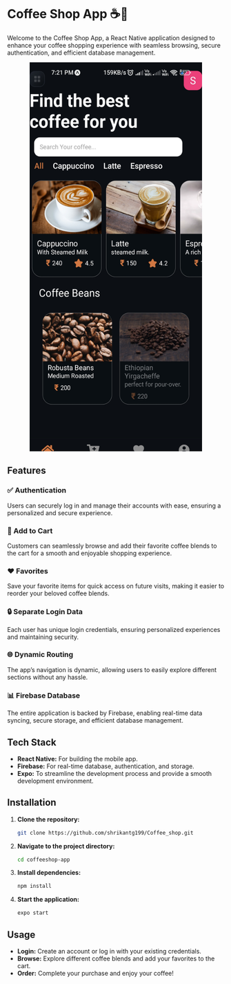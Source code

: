 
# Coffee Shop App ☕️📱

Welcome to the Coffee Shop App, a React Native application designed to enhance your coffee shopping experience with seamless browsing, secure authentication, and efficient database management.

<p align="center">
<img src="assets/screenshot.jpg" alt="coffee shop" width="400" height="900">
</p>

## Features

### ✅ Authentication
Users can securely log in and manage their accounts with ease, ensuring a personalized and secure experience.

### 🛒 Add to Cart
Customers can seamlessly browse and add their favorite coffee blends to the cart for a smooth and enjoyable shopping experience.

### ❤ Favorites
Save your favorite items for quick access on future visits, making it easier to reorder your beloved coffee blends.

### 🔒 Separate Login Data
Each user has unique login credentials, ensuring personalized experiences and maintaining security.

### 🌐 Dynamic Routing
The app’s navigation is dynamic, allowing users to easily explore different sections without any hassle.

### 📊 Firebase Database
The entire application is backed by Firebase, enabling real-time data syncing, secure storage, and efficient database management.

## Tech Stack

- **React Native:** For building the mobile app.
- **Firebase:** For real-time database, authentication, and storage.
- **Expo:** To streamline the development process and provide a smooth development environment.

## Installation

1. **Clone the repository:**
   ```bash
   git clone https://github.com/shrikantg199/Coffee_shop.git
   ```
2. **Navigate to the project directory:**
   ```bash
   cd coffeeshop-app
   ```
3. **Install dependencies:**
   ```bash
   npm install
   ```
4. **Start the application:**
   ```bash
   expo start
   ```

## Usage

- **Login:** Create an account or log in with your existing credentials.
- **Browse:** Explore different coffee blends and add your favorites to the cart.
- **Order:** Complete your purchase and enjoy your coffee!


